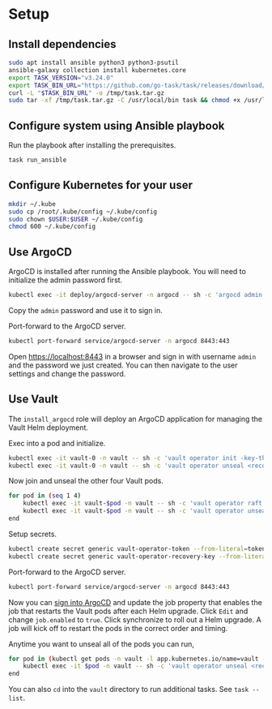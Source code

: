 # Setup

## Install dependencies

```sh
sudo apt install ansible python3 python3-psutil
ansible-galaxy collection install kubernetes.core
export TASK_VERSION="v3.24.0"
export TASK_BIN_URL="https://github.com/go-task/task/releases/download/$TASK_VERSION/task_linux_amd64.tar.gz"
curl -L "$TASK_BIN_URL" -o /tmp/task.tar.gz
sudo tar -xf /tmp/task.tar.gz -C /usr/local/bin task && chmod +x /usr/local/bin/task
```

## Configure system using Ansible playbook

Run the playbook after installing the prerequisites.

```sh
task run_ansible
```

## Configure Kubernetes for your user

```sh
mkdir ~/.kube
sudo cp /root/.kube/config ~/.kube/config
sudo chown $USER:$USER ~/.kube/config
chmod 600 ~/.kube/config
```

## Use ArgoCD

ArgoCD is installed after running the Ansible playbook. You will need to initialize the admin password first.

```sh
kubectl exec -it deploy/argocd-server -n argocd -- sh -c 'argocd admin initial-password'
```

Copy the `admin` password and use it to sign in.

Port-forward to the ArgoCD server.

```sh
kubectl port-forward service/argocd-server -n argocd 8443:443
```

Open <https://localhost:8443> in a browser and sign in with username `admin` and the password we just created. You can then navigate to the user settings and change the password.

## Use Vault

The `install_argocd` role will deploy an ArgoCD application for managing the Vault Helm deployment.

Exec into a pod and initialize.

```sh
kubectl exec -it vault-0 -n vault -- sh -c 'vault operator init -key-threshold=1 -key-shares=1'
kubectl exec -it vault-0 -n vault -- sh -c 'vault operator unseal <recovery-key>'
```

Now join and unseal the other four Vault pods.

```sh
for pod in (seq 1 4)
    kubectl exec -it vault-$pod -n vault -- sh -c 'vault operator raft join http://vault-0.vault-internal:8200'
    kubectl exec -it vault-$pod -n vault -- sh -c 'vault operator unseal <recovery-key>'
end
```

Setup secrets.

```sh
kubectl create secret generic vault-operator-token --from-literal=token='<root-token>' -n vault
kubectl create secret generic vault-operator-recovery-key --from-literal=key='<recovery-key>' -n vault
```

Port-forward to the ArgoCD server.

```sh
kubectl port-forward service/argocd-server -n argocd 8443:443
```

Now you can [sign into ArgoCD](https://localhost:8443/applications/argocd/vault?view=network&resource=&node=argoproj.io%2FApplication%2Fargocd%2Fvault%2F0&tab=parameters) and update the job property that enables the job that restarts the Vault pods after each Helm upgrade. Click `Edit` and change `job.enabled` to `true`. Click synchronize to roll out a Helm upgrade. A job will kick off to restart the pods in the correct order and timing.

Anytime you want to unseal all of the pods you can run,

```sh
for pod in (kubectl get pods -n vault -l app.kubernetes.io/name=vault -o jsonpath='{.items[*].metadata.name}' | tr ' ' '\n')
    kubectl exec -it $pod -n vault -- sh -c 'vault operator unseal <recovery-key>'
end
```

You can also `cd` into the `vault` directory to run additional tasks. See `task --list`.
